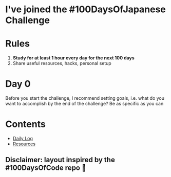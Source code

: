 # I've joined the #100DaysOfJapanese Challenge

# Rules

1. **Study for at least 1 hour every day for the next 100 days**
2. Share useful resources, hacks, personal setup

# Day 0
Before you start the challenge, I recommend setting goals, i.e. what do you want to accomplish by the end of the challenge? Be as specific as you can

# Contents

* [Daily Log](log.md)
* [Resources](resources.md)

## Disclaimer: layout inspired by the #100DaysOfCode repo 🙏
